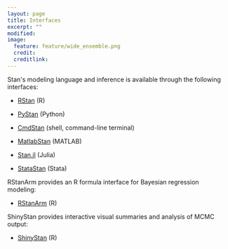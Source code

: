 ```yaml
---
layout: page
title: Interfaces
excerpt: ""
modified:
image:
  feature: feature/wide_ensemble.png
  credit:
  creditlink:
---
```


Stan's modeling language and inference is available through the
following interfaces:

* [RStan](/interfaces/rstan.html)
  <span class="note">(R)</span>

* [PyStan](/interfaces/pystan.html)
  <span class="note">(Python)</span>

* [CmdStan](/interfaces/cmdstan.html)
  <span class="note">(shell, command-line terminal)</span>

* [MatlabStan](/interfaces/matlab-stan.html)
  <span class="note">(MATLAB)</span>

* [Stan.jl](/interfaces/julia-stan.html)
  <span class="note">(Julia)</span>

* [StataStan](/interfaces/stata-stan.html)
  <span class="note">(Stata)</span>

RStanArm provides an R formula interface for Bayesian regression
modeling:

* [RStanArm](/interfaces/rstanarm.html)
  <span class="note">(R)</span>

ShinyStan provides interactive visual summaries and analysis of MCMC
output:

* [ShinyStan](/interfaces/shinystan.html)
  <span class="note">(R)</span>
